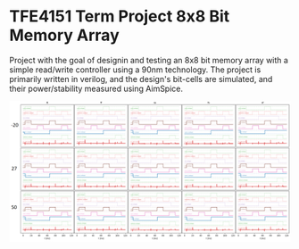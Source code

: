 # TFE4151 Term Project 8x8 Bit Memory Array
Project with the goal of designin and testing an 8x8 bit memory array with a simple read/write controller using a 90nm technology.
The project is primarily written in verilog, and the design's bit-cells are simulated, and their power/stability measured using AimSpice.

![Bit cell data transition all corners](imgs/bit_cell_all_corners.png)
